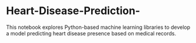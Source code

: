 # Heart-Disease-Prediction-
This notebook explores Python-based machine learning libraries to develop a model predicting heart disease presence based on medical records.
